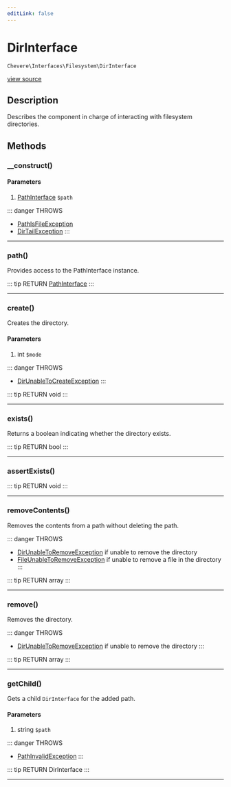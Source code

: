 ```yaml
---
editLink: false
---
```


# DirInterface

`Chevere\Interfaces\Filesystem\DirInterface`

[view source](https://github.com/chevere/chevere/blob/master/interfaces/Filesystem/DirInterface.php)

## Description

Describes the component in charge of interacting with filesystem directories.

## Methods

### __construct()

#### Parameters

1. [PathInterface](./PathInterface.md) `$path`

::: danger THROWS
- [PathIsFileException](../../Exceptions/Filesystem/PathIsFileException.md)
- [DirTailException](../../Exceptions/Filesystem/DirTailException.md)
:::

---

### path()

Provides access to the PathInterface instance.

::: tip RETURN
[PathInterface](./PathInterface.md)
:::

---

### create()

Creates the directory.

#### Parameters

1. int `$mode`

::: danger THROWS
- [DirUnableToCreateException](../../Exceptions/Filesystem/DirUnableToCreateException.md)
:::

::: tip RETURN
void
:::

---

### exists()

Returns a boolean indicating whether the directory exists.

::: tip RETURN
bool
:::

---

### assertExists()

::: tip RETURN
void
:::

---

### removeContents()

Removes the contents from a path without deleting the path.

::: danger THROWS
- [DirUnableToRemoveException](../../Exceptions/Filesystem/DirUnableToRemoveException.md)
if unable to remove the directory
- [FileUnableToRemoveException](../../Exceptions/Filesystem/FileUnableToRemoveException.md)
if unable to remove a file in the directory
:::

::: tip RETURN
array
:::

---

### remove()

Removes the directory.

::: danger THROWS
- [DirUnableToRemoveException](../../Exceptions/Filesystem/DirUnableToRemoveException.md)
if unable to remove the directory
:::

::: tip RETURN
array
:::

---

### getChild()

Gets a child `DirInterface` for the added path.

#### Parameters

1. string `$path`

::: danger THROWS
- [PathInvalidException](../../Exceptions/Filesystem/PathInvalidException.md)
:::

::: tip RETURN
DirInterface
:::

---
